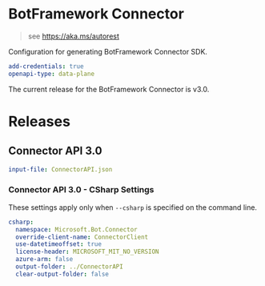 ﻿# BotFramework Connector

> see https://aka.ms/autorest

Configuration for generating BotFramework Connector SDK.

``` yaml
add-credentials: true
openapi-type: data-plane
```
The current release for the BotFramework Connector is v3.0.

# Releases

## Connector API 3.0

``` yaml
input-file: ConnectorAPI.json
```

### Connector API 3.0 - CSharp Settings
These settings apply only when `--csharp` is specified on the command line.
``` yaml $(csharp)
csharp:
  namespace: Microsoft.Bot.Connector
  override-client-name: ConnectorClient
  use-datetimeoffset: true
  license-header: MICROSOFT_MIT_NO_VERSION
  azure-arm: false
  output-folder: ../ConnectorAPI
  clear-output-folder: false
```